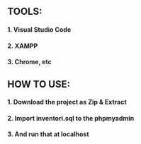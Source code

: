 ## TOOLS:
#### 1. Visual Studio Code
#### 2. XAMPP
#### 3. Chrome, etc

## HOW TO USE:
#### 1. Download the project as Zip & Extract
#### 2. Import inventori.sql to the phpmyadmin
#### 3. And run that at localhost
